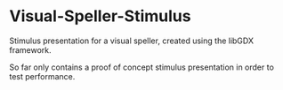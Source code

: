 Visual-Speller-Stimulus
=======================

Stimulus presentation for a visual speller, created using the libGDX framework.

So far only contains a proof of concept stimulus presentation in order to test performance.
